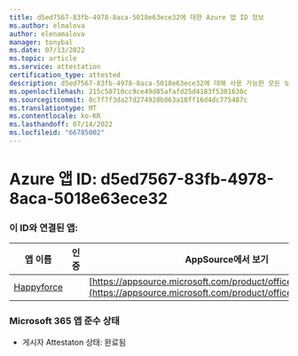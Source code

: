 ```yaml
---
title: d5ed7567-83fb-4978-8aca-5018e63ece32에 대한 Azure 앱 ID 정보
ms.author: elmalova
author: elenamalova
manager: tonybal
ms.date: 07/13/2022
ms.topic: article
ms.service: attestation
certification_type: attested
description: d5ed7567-83fb-4978-8aca-5018e63ece32에 대해 사용 가능한 모든 보안 및 규정 준수 정보입니다.
ms.openlocfilehash: 215c50710cc9ce49d85afafd25d4183f5301630c
ms.sourcegitcommit: 0c7f7f3da27d274928b863a18ff16d4dc775487c
ms.translationtype: MT
ms.contentlocale: ko-KR
ms.lasthandoff: 07/14/2022
ms.locfileid: "66785002"
---
```

# <a name="azure-app-id-d5ed7567-83fb-4978-8aca-5018e63ece32"></a>Azure 앱 ID: d5ed7567-83fb-4978-8aca-5018e63ece32


### <a name="apps-associated-with-this-id"></a>이 ID와 연결된 앱:
| **앱 이름** | **인증** | **AppSource에서 보기** |
|--------------|---------------|-----------------------|
| [Happyforce](../forward/WA200002078.md) |  | [https://appsource.microsoft.com/product/office/WA200002078](https://appsource.microsoft.com/product/office/WA200002078) |

### <a name="microsoft-365-app-compliance-status"></a>Microsoft 365 앱 준수 상태
- 게시자 Attestaton 상태: 완료됨
